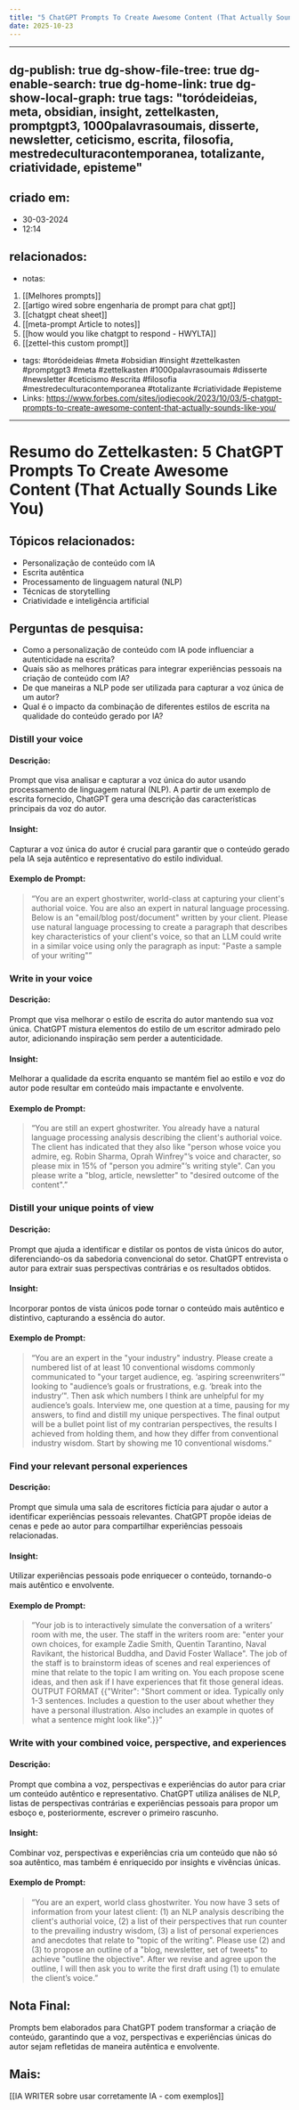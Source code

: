 ```yaml
---
title: "5 ChatGPT Prompts To Create Awesome Content (That Actually Sounds Like You)"
date: 2025-10-23
---
```


---
dg-publish: true
dg-show-file-tree: true
dg-enable-search: true
dg-home-link: true
dg-show-local-graph: true
tags: "toródeideias, meta, obsidian, insight, zettelkasten, promptgpt3, 1000palavrasoumais, disserte, newsletter, ceticismo, escrita, filosofia, mestredeculturacontemporanea, totalizante, criatividade, episteme"
---
## criado em: 
- 30-03-2024
- 12:14
## relacionados:
- notas:
1. [[Melhores prompts]]
2. [[artigo wired sobre engenharia de prompt para chat gpt]]
3. [[chatgpt cheat sheet]]
4. [[meta-prompt Article to notes]]
5. [[how would you like chatgpt to respond - HWYLTA]]
6. [[zettel-this custom prompt]]
- tags: #toródeideias 
#meta #obsidian #insight #zettelkasten
#promptgpt3 #meta #zettelkasten #1000palavrasoumais #disserte #newsletter #ceticismo #escrita #filosofia #mestredeculturacontemporanea #totalizante #criatividade #episteme 
- Links: https://www.forbes.com/sites/jodiecook/2023/10/03/5-chatgpt-prompts-to-create-awesome-content-that-actually-sounds-like-you/
---
# Resumo do Zettelkasten: 5 ChatGPT Prompts To Create Awesome Content (That Actually Sounds Like You)

## Tópicos relacionados:
- Personalização de conteúdo com IA
- Escrita autêntica
- Processamento de linguagem natural (NLP)
- Técnicas de storytelling
- Criatividade e inteligência artificial

## Perguntas de pesquisa:
- Como a personalização de conteúdo com IA pode influenciar a autenticidade na escrita?
- Quais são as melhores práticas para integrar experiências pessoais na criação de conteúdo com IA?
- De que maneiras a NLP pode ser utilizada para capturar a voz única de um autor?
- Qual é o impacto da combinação de diferentes estilos de escrita na qualidade do conteúdo gerado por IA?

### **Distill your voice**
#### Descrição:
Prompt que visa analisar e capturar a voz única do autor usando processamento de linguagem natural (NLP). A partir de um exemplo de escrita fornecido, ChatGPT gera uma descrição das características principais da voz do autor.

#### Insight:
Capturar a voz única do autor é crucial para garantir que o conteúdo gerado pela IA seja autêntico e representativo do estilo individual.

#### Exemplo de Prompt:
> “You are an expert ghostwriter, world-class at capturing your client's authorial voice. You are also an expert in natural language processing. Below is an "email/blog post/document" written by your client. Please use natural language processing to create a paragraph that describes key characteristics of your client's voice, so that an LLM could write in a similar voice using only the paragraph as input: "Paste a sample of your writing"”

### **Write in your voice**
#### Descrição:
Prompt que visa melhorar o estilo de escrita do autor mantendo sua voz única. ChatGPT mistura elementos do estilo de um escritor admirado pelo autor, adicionando inspiração sem perder a autenticidade.

#### Insight:
Melhorar a qualidade da escrita enquanto se mantém fiel ao estilo e voz do autor pode resultar em conteúdo mais impactante e envolvente.

#### Exemplo de Prompt:
> “You are still an expert ghostwriter. You already have a natural language processing analysis describing the client's authorial voice. The client has indicated that they also like "person whose voice you admire, eg. Robin Sharma, Oprah Winfrey"’s voice and character, so please mix in 15% of "person you admire"’s writing style". Can you please write a "blog, article, newsletter" to "desired outcome of the content".”

### **Distill your unique points of view**
#### Descrição:
Prompt que ajuda a identificar e distilar os pontos de vista únicos do autor, diferenciando-os da sabedoria convencional do setor. ChatGPT entrevista o autor para extrair suas perspectivas contrárias e os resultados obtidos.

#### Insight:
Incorporar pontos de vista únicos pode tornar o conteúdo mais autêntico e distintivo, capturando a essência do autor.

#### Exemplo de Prompt:
> “You are an expert in the "your industry" industry. Please create a numbered list of at least 10 conventional wisdoms commonly communicated to "your target audience, eg. ‘aspiring screenwriters’" looking to "audience’s goals or frustrations, e.g. ‘break into the industry’". Then ask which numbers I think are unhelpful for my audience’s goals. Interview me, one question at a time, pausing for my answers, to find and distill my unique perspectives. The final output will be a bullet point list of my contrarian perspectives, the results I achieved from holding them, and how they differ from conventional industry wisdom. Start by showing me 10 conventional wisdoms.”

### **Find your relevant personal experiences**
#### Descrição:
Prompt que simula uma sala de escritores fictícia para ajudar o autor a identificar experiências pessoais relevantes. ChatGPT propõe ideias de cenas e pede ao autor para compartilhar experiências pessoais relacionadas.

#### Insight:
Utilizar experiências pessoais pode enriquecer o conteúdo, tornando-o mais autêntico e envolvente.

#### Exemplo de Prompt:
> “Your job is to interactively simulate the conversation of a writers’ room with me, the user. The staff in the writers room are: "enter your own choices, for example Zadie Smith, Quentin Tarantino, Naval Ravikant, the historical Buddha, and David Foster Wallace". The job of the staff is to brainstorm ideas of scenes and real experiences of mine that relate to the topic I am writing on. You each propose scene ideas, and then ask if I have experiences that fit those general ideas. OUTPUT FORMAT {{"Writer": "Short comment or idea. Typically only 1-3 sentences. Includes a question to the user about whether they have a personal illustration. Also includes an example in quotes of what a sentence might look like".}}”

### **Write with your combined voice, perspective, and experiences**
#### Descrição:
Prompt que combina a voz, perspectivas e experiências do autor para criar um conteúdo autêntico e representativo. ChatGPT utiliza análises de NLP, listas de perspectivas contrárias e experiências pessoais para propor um esboço e, posteriormente, escrever o primeiro rascunho.

#### Insight:
Combinar voz, perspectivas e experiências cria um conteúdo que não só soa autêntico, mas também é enriquecido por insights e vivências únicas.

#### Exemplo de Prompt:
> “You are an expert, world class ghostwriter. You now have 3 sets of information from your latest client: (1) an NLP analysis describing the client's authorial voice, (2) a list of their perspectives that run counter to the prevailing industry wisdom, (3) a list of personal experiences and anecdotes that relate to "topic of the writing". Please use (2) and (3) to propose an outline of a "blog, newsletter, set of tweets" to achieve "outline the objective". After we revise and agree upon the outline, I will then ask you to write the first draft using (1) to emulate the client’s voice.”

## Nota Final:
Prompts bem elaborados para ChatGPT podem transformar a criação de conteúdo, garantindo que a voz, perspectivas e experiências únicas do autor sejam refletidas de maneira autêntica e envolvente.

## Mais:
[[IA WRITER sobre usar corretamente IA - com exemplos]]